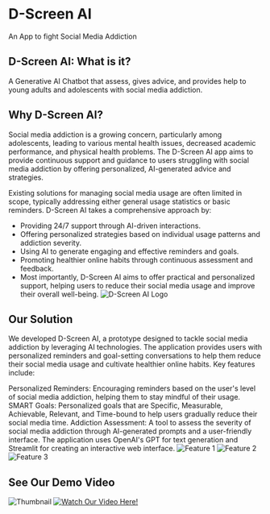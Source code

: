 # D-Screen AI 

An App to fight Social Media Addiction  

## D-Screen AI: What is it?

A Generative AI Chatbot that assess, gives advice, and provides help to young adults and adolescents with social media addiction. 

## Why D-Screen AI? 

Social media addiction is a growing concern, particularly among adolescents, leading to various mental health issues, decreased academic performance, and physical health problems. The D-Screen AI app aims to provide continuous support and guidance to users struggling with social media addiction by offering personalized, AI-generated advice and strategies.

Existing solutions for managing social media usage are often limited in scope, typically addressing either general usage statistics or basic reminders. D-Screen AI takes a comprehensive approach by:

- Providing 24/7 support through AI-driven interactions.
- Offering personalized strategies based on individual usage patterns and addiction severity.
- Using AI to generate engaging and effective reminders and goals.
- Promoting healthier online habits through continuous assessment and feedback.
- Most importantly, D-Screen AI aims to offer practical and personalized support, helping users to reduce their social media 
  usage and improve their overall well-being. 
![D-Screen AI Logo](https://github.com/michaelchan02/D-Screen-AI/assets/167054362/09db165e-127d-40a1-b830-435005395f18)

## Our Solution

We developed D-Screen AI, a prototype designed to tackle social media addiction by leveraging AI technologies. The application provides users with personalized reminders and goal-setting conversations to help them reduce their social media usage and cultivate healthier online habits. Key features include:

Personalized Reminders: Encouraging reminders based on the user's level of social media addiction, helping them to stay mindful of their usage.
SMART Goals: Personalized goals that are Specific, Measurable, Achievable, Relevant, and Time-bound to help users gradually reduce their social media time.
Addiction Assessment: A tool to assess the severity of social media addiction through AI-generated prompts and a user-friendly interface.
The application uses OpenAI's GPT for text generation and Streamlit for creating an interactive web interface.
![Feature 1](https://github.com/michaelchan02/D-Screen-AI/assets/167054362/016002b0-124c-4a19-8799-ac285720a56b)
![Feature 2](https://github.com/michaelchan02/D-Screen-AI/assets/167054362/4a6251a5-50ff-49b0-8c65-67f09d6eb72f)
![Feature 3](https://github.com/michaelchan02/D-Screen-AI/assets/167054362/e1ac37af-cb4f-4db0-98b6-f54f46d38a04)

## See Our Demo Video 
![Thumbnail](https://github.com/michaelchan02/D-Screen-AI/assets/167054362/8df259e4-8065-4972-b1bf-f8eac796df45)
[![Watch Our Video Here!](https://img.youtube.com/vi/3fT6ckPJAsg&t/0.jpg)](https://www.youtube.com/watch?v=3fT6ckPJAsg&t)

